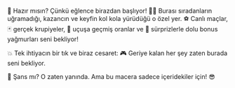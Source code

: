 🎉 Hazır mısın? Çünkü eğlence birazdan başlıyor! 🎰💸
Burası sıradanların uğramadığı, kazancın ve keyfin kol kola yürüdüğü o özel yer.
⚽ Canlı maçlar, 🃏 gerçek krupiyeler, 🎯 uçuşa geçmiş oranlar ve
🎁 sürprizlerle dolu bonus yağmurları seni bekliyor!

💥 Tek ihtiyacın bir tık ve biraz cesaret:
🎮 Geriye kalan her şey zaten burada seni bekliyor.

📲 Şans mı? O zaten yanında.
Ama bu macera sadece içeridekiler için! 😎
